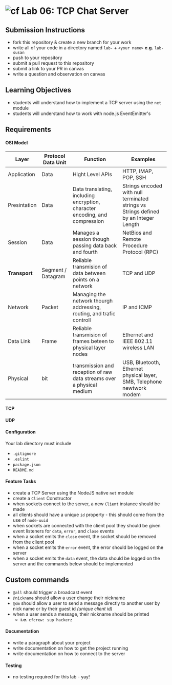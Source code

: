 ![cf](https://i.imgur.com/7v5ASc8.png) Lab 06: TCP Chat Server
======

## Submission Instructions
  * fork this repository & create a new branch for your work
  * write all of your code in a directory named `lab-` + `<your name>` **e.g.** `lab-susan`
  * push to your repository
  * submit a pull request to this repository
  * submit a link to your PR in canvas
  * write a question and observation on canvas

## Learning Objectives  
* students will understand how to implement a TCP server using the `net` module
* students will understand how to work with node.js EventEmitter's

## Requirements


#### OSI Model  
| Layer | Protocol Data Unit | Function | Examples |   
| ---- | ----- | ----- | ----- |
| Application | Data | Hight Level APIs | HTTP, IMAP, POP, SSH |  
| Presintation | Data | Data translating, including encryption, character encoding, and compression | Strings encoded with null terminated strings vs Strings defined by an Integer Length |  
| Session | Data | Manages a session though passing data back and fourth | NetBios and Remote Procedure Protocol (RPC) |
| **Transport** | Segment / Datagram | Reliable transmision of data between points on a network | TCP and UDP | 
| Network | Packet | Managing the network thourgh addressing, routing, and trafic controll | IP and ICMP 
| Data Link | Frame | Reliable transmision of frames beteen to physical layer nodes | Ethernet and IEEE 802.11 wireless LAN | 
| Physical | bit | transmission and reception of raw data streams over a physical medium | USB, Bluetooth, Ethernet physical layer, SMB, Telephone newtwork modem |


#### TCP 
#### UDP


#### Configuration  
<!-- list of files, configurations, tools, etc that are required -->
Your lab directory must include  
* `.gitignore`
* `.eslint`
* `package.json`
* `README.md`

#### Feature Tasks  
* create a TCP Server using the NodeJS native `net` module
* create a `Client` Constructor
* when sockets connect to the server, a new `Client` instance should be made
* all clients should have a unique `id` property - this should come from the use of `node-uuid`
* when sockets are connected with the client pool they should be given event listeners for `data`, `error`, and `close` events
 * when a socket emits the `close` event, the socket should be removed from the client pool
 * when a socket emits the `error` event, the error should be logged on the server
 * when a socket emits the `data` event, the data should be logged on the server and the commands below should be implemented

## Custom commands
* `@all` should trigger a broadcast event
* `@nickname` should allow a user change their nickname
* `@dm` should allow a user to send a message directly to another user by nick name or by their guest id _(unique client id)_
* when a user sends a message, their nickname should be printed
  * **i.e.** `cfcrew: sup hackerz`

####  Documentation  
* write a paragraph about your project
* write documentation on how to get the project running
* write documentation on how to connect to the server

#### Testing  
* no testing required for this lab - yay!
